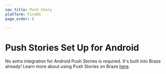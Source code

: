 ```yaml
---
nav_title: Push Story
platform: FireOS
page_order: 6

---
```


# Push Stories Set Up for Android

No extra integration for Android Push Stories is required. It's built into Braze already! Learn more about using Push Stories on Braze [here][1].

[1]: {{site.baseurl}}/user_guide/message_building_by_channel/push/push_stories/#push-stories

